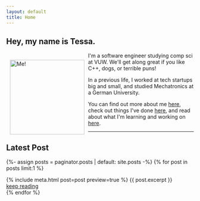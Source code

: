 ```yaml
---
layout: default
title: Home
---
```


## Hey, my name is Tessa.

<img alt="Me!" src="/assets/profile-photo.png" width="200" style="float:left;
vertical-align:middle;margin:20px 10px"/> I'm a software engineer studying
comp sci at VUW. We'll get along great if you like C++, dogs, or terrible puns!

In a previous life, I worked at tech startups big and small, and studied
Mechatronics at a German University.

You can find out more about me [here](/about/), check out things I've done
[here](/projects/), and read about what I'm learning and working on [here](/blog/).

---

## Latest Post

{%- assign posts = paginator.posts | default: site.posts -%}
{% for post in posts limit:1 %}
  <article>
   {% include meta.html post=post preview=true %}
   {{ post.excerpt }}
   <div class="more"><a href="{{ post.url | relative_url }}">keep reading</a></div>
  </article>
{% endfor %}

